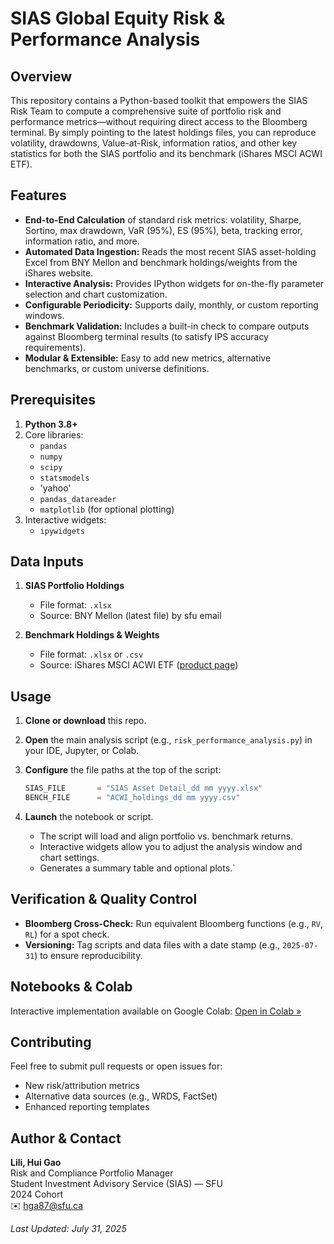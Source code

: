 # SIAS Global Equity Risk & Performance Analysis

## Overview  
This repository contains a Python-based toolkit that empowers the SIAS Risk Team to compute a comprehensive suite of portfolio risk and performance metrics—without requiring direct access to the Bloomberg terminal. By simply pointing to the latest holdings files, you can reproduce volatility, drawdowns, Value-at-Risk, information ratios, and other key statistics for both the SIAS portfolio and its benchmark (iShares MSCI ACWI ETF).

## Features  
- **End-to-End Calculation** of standard risk metrics: volatility, Sharpe, Sortino, max drawdown, VaR (95%), ES (95%), beta, tracking error, information ratio, and more.  
- **Automated Data Ingestion:** Reads the most recent SIAS asset-holding Excel from BNY Mellon and benchmark holdings/weights from the iShares website.  
- **Interactive Analysis:** Provides IPython widgets for on-the-fly parameter selection and chart customization.  
- **Configurable Periodicity:** Supports daily, monthly, or custom reporting windows.  
- **Benchmark Validation:** Includes a built-in check to compare outputs against Bloomberg terminal results (to satisfy IPS accuracy requirements).  
- **Modular & Extensible:** Easy to add new metrics, alternative benchmarks, or custom universe definitions.

## Prerequisites  
1. **Python 3.8+**  
2. Core libraries:  
   - `pandas`  
   - `numpy`  
   - `scipy`
   - `statsmodels`
   - 'yahoo'
   - `pandas_datareader`  
   - `matplotlib` (for optional plotting)  
3. Interactive widgets:  
   - `ipywidgets`  

## Data Inputs

1. **SIAS Portfolio Holdings**

   * File format: `.xlsx` 
   * Source: BNY Mellon (latest file) by sfu email
         
2. **Benchmark Holdings & Weights**

   * File format: `.xlsx` or `.csv`
   * Source: iShares MSCI ACWI ETF ([product page](https://www.ishares.com/us/products/239600/ishares-msci-acwi-etf))

## Usage

1. **Clone or download** this repo.
2. **Open** the main analysis script (e.g., `risk_performance_analysis.py`) in your IDE, Jupyter, or Colab.
3. **Configure** the file paths at the top of the script:

   ```python
   SIAS_FILE       = "SIAS Asset Detail_dd mm yyyy.xlsx"
   BENCH_FILE      = "ACWI_holdings_dd mm yyyy.csv"
   ```
4. **Launch** the notebook or script.

   * The script will load and align portfolio vs. benchmark returns.
   * Interactive widgets allow you to adjust the analysis window and chart settings.
   * Generates a summary table and optional plots.`

## Verification & Quality Control

* **Bloomberg Cross-Check:** Run equivalent Bloomberg functions (e.g., `RV`, `RL`) for a spot check.
* **Versioning:** Tag scripts and data files with a date stamp (e.g., `2025-07-31`) to ensure reproducibility.

## Notebooks & Colab

Interactive implementation available on Google Colab:
[Open in Colab »](https://colab.research.google.com/drive/1l0Hvb7rZ-ynC90jzbVvXclNnZDeoaw8E?usp=sharing)

## Contributing

Feel free to submit pull requests or open issues for:

* New risk/attribution metrics
* Alternative data sources (e.g., WRDS, FactSet)
* Enhanced reporting templates

## Author & Contact

**Lili, Hui Gao**\
Risk and Compliance Portfolio Manager\
Student Investment Advisory Service (SIAS) — SFU\
2024 Cohort\
✉️ [hga87@sfu.ca](mailto:hga87@sfu.ca)

*Last Updated: July 31, 2025*

```
```
